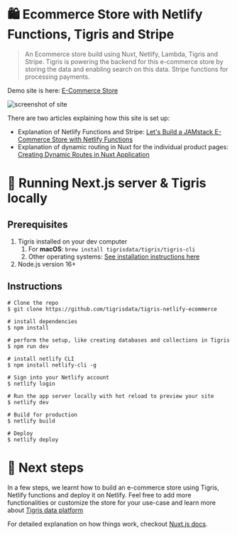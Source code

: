 # 🛍 Ecommerce Store with Netlify Functions, Tigris and Stripe

> An Ecommerce store build using Nuxt, Netlify, Lambda, Tigris and Stripe. 
> Tigris is powering the backend for this e-commerce store by storing the data and enabling search on this data. 
> Stripe functions for processing payments.

Demo site is here: [E-Commerce Store](https://ecommerce-netlify.netlify.com/)

![screenshot of site](https://s3-us-west-2.amazonaws.com/s.cdpn.io/28963/ecommerce-screenshot.jpg "E-Commerce Netlify Site")

There are two articles explaining how this site is set up:
* Explanation of Netlify Functions and Stripe: [Let's Build a JAMstack E-Commerce Store with Netlify Functions](https://css-tricks.com/lets-build-a-jamstack-e-commerce-store-with-netlify-functions/)
* Explanation of dynamic routing in Nuxt for the individual product pages: [Creating Dynamic Routes in Nuxt Application](https://css-tricks.com/creating-dynamic-routes-in-a-nuxt-application/)


# 📖 Running Next.js server & Tigris locally

## Prerequisites

1. Tigris installed on your dev computer
   1. For **macOS**: `brew install tigrisdata/tigris/tigris-cli`
   2. Other operating systems: [See installation instructions here](https://docs.tigrisdata.com/cli/installation)
2. Node.js version 16+

## Instructions
``` shell
# Clone the repo
$ git clone https://github.com/tigrisdata/tigris-netlify-ecommerce

# install dependencies
$ npm install

# perform the setup, like creating databases and collections in Tigris
$ npm run dev

# install netlify CLI
$ npm install netlify-cli -g

# Sign into your Netlify account
$ netlify login

# Run the app server locally with hot reload to preview your site
$ netlify dev

# Build for production
$ netlify build

# Deploy
$ netlify deploy
```

# 🚀 Next steps

In a few steps, we learnt how to build an e-commerce store using Tigris, Netlify functions and deploy it on Netlify. Feel
free to add more functionalities or customize the store for your use-case and learn more about 
[Tigris data platform](https://docs.tigrisdata.com/overview/) 

For detailed explanation on how things work, checkout [Nuxt.js docs](https://nuxtjs.org).
